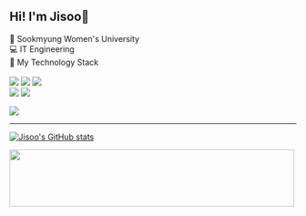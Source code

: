 Hi! I'm Jisoo🍞
----
🏫 Sookmyung Women's University <br>
💻 IT Engineering <br>
👾 My Technology Stack <br><br>
<img src="https://img.shields.io/badge/python-3776AB?style=for-the-badge&logo=python&logoColor=white">
<img src="https://img.shields.io/badge/java-007396?style=for-the-badge&logo=java&logoColor=white">
<img src="https://img.shields.io/badge/c++-00599C?style=for-the-badge&logo=c%2B%2B&logoColor=white"> <br>
<img src="https://img.shields.io/badge/django-092E20?style=for-the-badge&logo=django&logoColor=white">
<img src="https://img.shields.io/badge/springboot-6DB33F?style=for-the-badge&logo=spring&logoColor=white"> <p>
<a href="https://jigoo-log.tistory.com"><img src="https://img.shields.io/badge/Tec_Blog-7A86B6?style=flat-square&logo=Tistory&logoColor=white&link=https://jigoo-log.tistory.com/"></a><br>

----
[![Jisoo's GitHub stats](https://github-readme-stats.vercel.app/api?username=Jixoo-IT&count_private=true&show_icons=true&theme=vue-dark)](https://github.com/Jixoo-IT/github-readme-stats)

<a href="https://github.com/devxb/gitanimals">
  <img src="https://render.gitanimals.org/lines/Jixoo-IT?pet-id=1" width="500" height="100"/>
</a>
